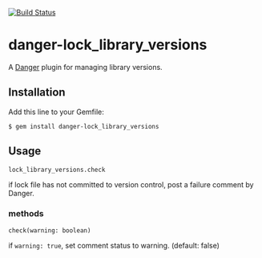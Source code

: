 [![Build Status](https://travis-ci.org/mataku/danger-lock_library_versions.svg?branch=master)](https://travis-ci.org/mataku/danger-lock_library_versions)

# danger-lock_library_versions

A [Danger](http://danger.systems/ruby/) plugin for managing library versions.

## Installation

Add this line to your Gemfile:

```
$ gem install danger-lock_library_versions
```

## Usage

```
lock_library_versions.check
```

if lock file has not committed to version control, post a failure comment by Danger.

### methods

```
check(warning: boolean)
```

if `warning: true`, set comment status to warning. (default: false)
